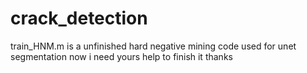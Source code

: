 # crack_detection
train_HNM.m is a unfinished hard negative mining code used for unet segmentation
now i need yours help to finish it
thanks 

